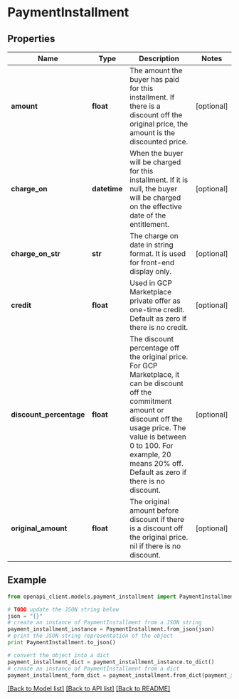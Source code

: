 # PaymentInstallment


## Properties
Name | Type | Description | Notes
------------ | ------------- | ------------- | -------------
**amount** | **float** | The amount the buyer has paid for this installment. If there is a discount off the original price, the amount is the discounted price. | [optional] 
**charge_on** | **datetime** | When the buyer will be charged for this installment. If it is null, the buyer will be charged on the effective date of the entitlement. | [optional] 
**charge_on_str** | **str** | The charge on date in string format. It is used for front-end display only. | [optional] 
**credit** | **float** | Used in GCP Marketplace private offer as one-time credit. Default as zero if there is no credit. | [optional] 
**discount_percentage** | **float** | The discount percentage off the original price. For GCP Marketplace, it can be discount off the commitment amount or discount off the usage price. The value is between 0 to 100. For example, 20 means 20% off. Default as zero if there is no discount. | [optional] 
**original_amount** | **float** | The original amount before discount if there is a discount off the original price. nil if there is no discount. | [optional] 

## Example

```python
from openapi_client.models.payment_installment import PaymentInstallment

# TODO update the JSON string below
json = "{}"
# create an instance of PaymentInstallment from a JSON string
payment_installment_instance = PaymentInstallment.from_json(json)
# print the JSON string representation of the object
print PaymentInstallment.to_json()

# convert the object into a dict
payment_installment_dict = payment_installment_instance.to_dict()
# create an instance of PaymentInstallment from a dict
payment_installment_form_dict = payment_installment.from_dict(payment_installment_dict)
```
[[Back to Model list]](../README.md#documentation-for-models) [[Back to API list]](../README.md#documentation-for-api-endpoints) [[Back to README]](../README.md)


